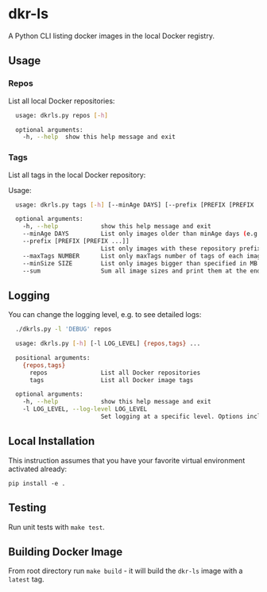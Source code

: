# dkr-ls

A Python CLI listing docker images in the local Docker registry.

## Usage

### Repos

List all local Docker repositories:

```sh
  usage: dkrls.py repos [-h]

  optional arguments:
    -h, --help  show this help message and exit
```

### Tags

List all tags in the local Docker repository:

Usage:

```sh
  usage: dkrls.py tags [-h] [--minAge DAYS] [--prefix [PREFIX [PREFIX ...]]] [--maxTags NUMBER] [--minSize SIZE] [--sum]

  optional arguments:
    -h, --help            show this help message and exit
    --minAge DAYS         List only images older than minAge days (e.g. --minAge 20)
    --prefix [PREFIX [PREFIX ...]]
                          List only images with these repository prefixes; accepts multiple prefixes (e.g. --prefix python --prefix nginx)
    --maxTags NUMBER      List only maxTags number of tags of each image (e.g. --maxTags 3)
    --minSize SIZE        List only images bigger than specified in MB (e.g. --minSize 800)
    --sum                 Sum all image sizes and print them at the end of the listing.
```

## Logging

You can change the logging level, e.g. to see detailed logs:

```sh
  ./dkrls.py -l 'DEBUG' repos
```

```sh
  usage: dkrls.py [-h] [-l LOG_LEVEL] {repos,tags} ...

  positional arguments:
    {repos,tags}
      repos               List all Docker repositories
      tags                List all Docker image tags

  optional arguments:
    -h, --help            show this help message and exit
    -l LOG_LEVEL, --log-level LOG_LEVEL
                          Set logging at a specific level. Options include: DEBUG,INFO,WARNING,ERROR,CRITICAL.
```

## Local Installation

This instruction assumes that you have your favorite virtual environment activated already:

`pip install -e .`

## Testing

Run unit tests with `make test`.

## Building Docker Image

From root directory run `make build` - it will build the `dkr-ls` image with a `latest` tag.
